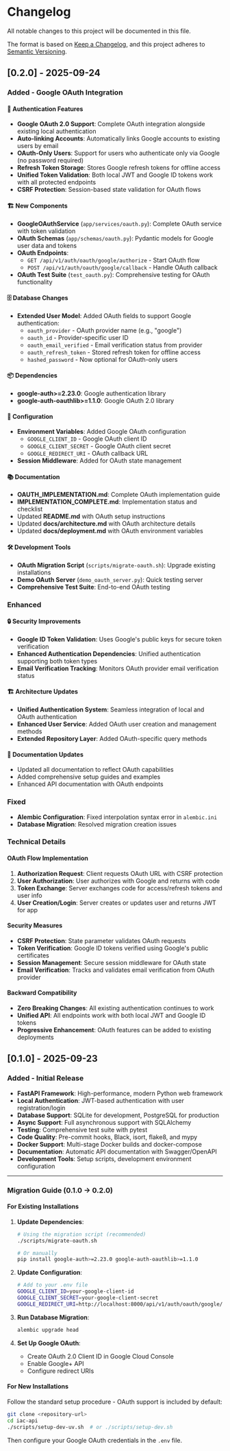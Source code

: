 # Changelog

All notable changes to this project will be documented in this file.

The format is based on [Keep a Changelog](https://keepachangelog.com/en/1.0.0/),
and this project adheres to [Semantic Versioning](https://semver.org/spec/v2.0.0.html).

## [0.2.0] - 2025-09-24

### Added - Google OAuth Integration

#### 🔐 Authentication Features
- **Google OAuth 2.0 Support**: Complete OAuth integration alongside existing local authentication
- **Auto-linking Accounts**: Automatically links Google accounts to existing users by email
- **OAuth-Only Users**: Support for users who authenticate only via Google (no password required)
- **Refresh Token Storage**: Stores Google refresh tokens for offline access
- **Unified Token Validation**: Both local JWT and Google ID tokens work with all protected endpoints
- **CSRF Protection**: Session-based state validation for OAuth flows

#### 🏗️ New Components
- **GoogleOAuthService** (`app/services/oauth.py`): Complete OAuth service with token validation
- **OAuth Schemas** (`app/schemas/oauth.py`): Pydantic models for Google user data and tokens
- **OAuth Endpoints**: 
  - `GET /api/v1/auth/oauth/google/authorize` - Start OAuth flow
  - `POST /api/v1/auth/oauth/google/callback` - Handle OAuth callback
- **OAuth Test Suite** (`test_oauth.py`): Comprehensive testing for OAuth functionality

#### 🗄️ Database Changes
- **Extended User Model**: Added OAuth fields to support Google authentication:
  - `oauth_provider` - OAuth provider name (e.g., "google")
  - `oauth_id` - Provider-specific user ID
  - `oauth_email_verified` - Email verification status from provider
  - `oauth_refresh_token` - Stored refresh token for offline access
  - `hashed_password` - Now optional for OAuth-only users

#### 📦 Dependencies
- **google-auth>=2.23.0**: Google authentication library
- **google-auth-oauthlib>=1.1.0**: Google OAuth 2.0 library

#### 🔧 Configuration
- **Environment Variables**: Added Google OAuth configuration
  - `GOOGLE_CLIENT_ID` - Google OAuth client ID
  - `GOOGLE_CLIENT_SECRET` - Google OAuth client secret
  - `GOOGLE_REDIRECT_URI` - OAuth callback URL
- **Session Middleware**: Added for OAuth state management

#### 📚 Documentation
- **OAUTH_IMPLEMENTATION.md**: Complete OAuth implementation guide
- **IMPLEMENTATION_COMPLETE.md**: Implementation status and checklist
- Updated **README.md** with OAuth setup instructions
- Updated **docs/architecture.md** with OAuth architecture details
- Updated **docs/deployment.md** with OAuth environment variables

#### 🛠️ Development Tools
- **OAuth Migration Script** (`scripts/migrate-oauth.sh`): Upgrade existing installations
- **Demo OAuth Server** (`demo_oauth_server.py`): Quick testing server
- **Comprehensive Test Suite**: End-to-end OAuth testing

### Enhanced

#### 🔒 Security Improvements
- **Google ID Token Validation**: Uses Google's public keys for secure token verification
- **Enhanced Authentication Dependencies**: Unified authentication supporting both token types
- **Email Verification Tracking**: Monitors OAuth provider email verification status

#### 🏗️ Architecture Updates
- **Unified Authentication System**: Seamless integration of local and OAuth authentication
- **Enhanced User Service**: Added OAuth user creation and management methods
- **Extended Repository Layer**: Added OAuth-specific query methods

#### 📖 Documentation Updates
- Updated all documentation to reflect OAuth capabilities
- Added comprehensive setup guides and examples
- Enhanced API documentation with OAuth endpoints

### Fixed
- **Alembic Configuration**: Fixed interpolation syntax error in `alembic.ini`
- **Database Migration**: Resolved migration creation issues

### Technical Details

#### OAuth Flow Implementation
1. **Authorization Request**: Client requests OAuth URL with CSRF protection
2. **User Authorization**: User authorizes with Google and returns with code
3. **Token Exchange**: Server exchanges code for access/refresh tokens and user info
4. **User Creation/Login**: Server creates or updates user and returns JWT for app

#### Security Measures
- **CSRF Protection**: State parameter validates OAuth requests
- **Token Verification**: Google ID tokens verified using Google's public certificates
- **Session Management**: Secure session middleware for OAuth state
- **Email Verification**: Tracks and validates email verification from OAuth provider

#### Backward Compatibility
- **Zero Breaking Changes**: All existing authentication continues to work
- **Unified API**: All endpoints work with both local JWT and Google ID tokens
- **Progressive Enhancement**: OAuth features can be added to existing deployments

## [0.1.0] - 2025-09-23

### Added - Initial Release
- **FastAPI Framework**: High-performance, modern Python web framework
- **Local Authentication**: JWT-based authentication with user registration/login
- **Database Support**: SQLite for development, PostgreSQL for production
- **Async Support**: Full asynchronous support with SQLAlchemy
- **Testing**: Comprehensive test suite with pytest
- **Code Quality**: Pre-commit hooks, Black, isort, flake8, and mypy
- **Docker Support**: Multi-stage Docker builds and docker-compose
- **Documentation**: Automatic API documentation with Swagger/OpenAPI
- **Development Tools**: Setup scripts, development environment configuration

---

### Migration Guide (0.1.0 → 0.2.0)

#### For Existing Installations

1. **Update Dependencies**:
   ```bash
   # Using the migration script (recommended)
   ./scripts/migrate-oauth.sh
   
   # Or manually
   pip install google-auth>=2.23.0 google-auth-oauthlib>=1.1.0
   ```

2. **Update Configuration**:
   ```bash
   # Add to your .env file
   GOOGLE_CLIENT_ID=your-google-client-id
   GOOGLE_CLIENT_SECRET=your-google-client-secret
   GOOGLE_REDIRECT_URI=http://localhost:8000/api/v1/auth/oauth/google/callback
   ```

3. **Run Database Migration**:
   ```bash
   alembic upgrade head
   ```

4. **Set Up Google OAuth**:
   - Create OAuth 2.0 Client ID in Google Cloud Console
   - Enable Google+ API
   - Configure redirect URIs

#### For New Installations

Follow the standard setup procedure - OAuth support is included by default:

```bash
git clone <repository-url>
cd iac-api
./scripts/setup-dev-uv.sh  # or ./scripts/setup-dev.sh
```

Then configure your Google OAuth credentials in the `.env` file.
